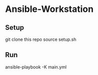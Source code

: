 # Ansible-Workstation

## Setup
git clone this repo
source setup.sh

## Run
ansible-playbook -K main.yml
